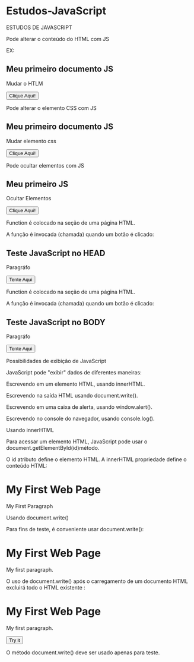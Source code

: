 # Estudos-JavaScript

ESTUDOS DE JAVASCRIPT  

 

Pode alterar o conteúdo do HTML com JS 

EX:  

<!DOCTYPE html> 

<html> 

<body> 

<h2>Meu primeiro documento JS</h2> 

<p id="teste">Mudar o HTLM</p> 

<button type="button" onclick='document.getElementById("teste").innerHTML = "Hello JavaScript!"'>Clique Aqui!</button> 

</body> 

</html> 

 

Pode alterar o elemento CSS com JS 

<!DOCTYPE html> 

<html> 

<body> 

<h2> Meu primeiro documento JS</h2> 

<p id="teste">Mudar elemento css</p> 

<button type="button" onclick="document.getElementById('teste').style.fontSize='35px'">Clique Aqui!</button> 

</body> 

</html> 

Pode ocultar elementos com JS 

<!DOCTYPE html> 

<html> 

<body>  

<h2>Meu primeiro JS</h2> 

<p id="teste">Ocultar Elementos</p> 

<button type="button" onclick="document.getElementById('teste').style.display='none'">Clique Aqui!</button> 

</body> 

</html> 

 

Function é colocado na <head> seção de uma página HTML. 

A função é invocada (chamada) quando um botão é clicado: 

 

<!DOCTYPE html> 
<html> 
<head> 
<script> 
function myFunction() { 
  document.getElementById("teste").innerHTML = "Mudar paragráfo.";} 
</script> 
</head> 
<body> 

<h2>Teste JavaScript no HEAD </h2> 
 
<p id="teste">Paragráfo</p> 
<button type="button" onclick="myFunction()">Tente Aqui</button> 

</body> 
</html> 

Function é colocado na <body> seção de uma página HTML. 

A função é invocada (chamada) quando um botão é clicado: 

 

<!DOCTYPE html> 
<html> 
<head> 
</head> 
<body> 

<script> 
function myFunction() { 
  document.getElementById("teste").innerHTML = "Mudar paragráfo.";} 
</script> 

<h2>Teste JavaScript no BODY </h2> 
<p id="teste">Paragráfo</p> 
<button type="button" onclick="myFunction()">Tente Aqui</button> 

</body> 
</html> 

 

Possibilidades de exibição de JavaScript 

 

JavaScript pode "exibir" dados de diferentes maneiras: 

Escrevendo em um elemento HTML, usando innerHTML. 

Escrevendo na saída HTML usando document.write(). 

Escrevendo em uma caixa de alerta, usando window.alert(). 

Escrevendo no console do navegador, usando console.log(). 

 

Usando innerHTML 

Para acessar um elemento HTML, JavaScript pode usar   o document.getElementById(id)método.     

O id atributo define o elemento HTML. A innerHTML propriedade define o conteúdo HTML: 

 

<!DOCTYPE html> 
<html> 
<body> 
<h1>My First Web Page</h1> 
<p>My First Paragraph</p> 
<p id="demo"></p> 
<script> 
document.getElementById("demo").innerHTML = 5 + 6; 
</script> 
</body> 
</html> 

Usando document.write() 

Para fins de teste, é conveniente usar document.write(): 

<!DOCTYPE html> 
<html> 
<body> 
 
<h1>My First Web Page</h1> 
<p>My first paragraph.</p> 
 
<script> 
document.write(5 + 6); 
</script> 
 
</body> 
</html> 

O uso de document.write() após o carregamento de um documento HTML excluirá todo o HTML existente : 

<!DOCTYPE html> 
<html> 
<body> 
 
<h1>My First Web Page</h1> 
<p>My first paragraph.</p> 
 
<button type="button" onclick="document.write(5 + 6)">Try it</button> 
 
</body> 
</html> 

O método document.write() deve ser usado apenas para teste. 

 

